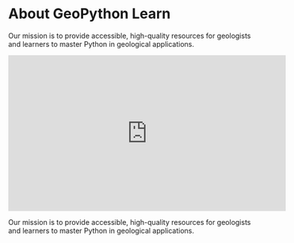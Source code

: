 # About GeoPython Learn

Our mission is to provide accessible, high-quality resources for geologists and learners to master Python in geological applications.

<div class="video-container">
    <iframe width="560" height="315" src="https://www.youtube.com/embed/QoIRX37VZpo" frameborder="0" allowfullscreen></iframe>
</div>


Our mission is to provide accessible, high-quality resources for geologists and learners to master Python in geological applications.